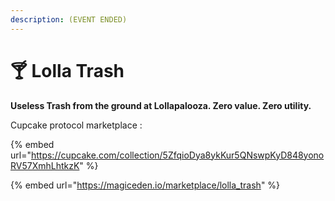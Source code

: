 ```yaml
---
description: (EVENT ENDED)
---
```


# 🍸 Lolla Trash

**Useless Trash from the ground at Lollapalooza. Zero value. Zero utility.**

Cupcake protocol marketplace :&#x20;

{% embed url="https://cupcake.com/collection/5ZfqioDya8ykKur5QNswpKyD848yonoRV57XmhLhtkzK" %}

{% embed url="https://magiceden.io/marketplace/lolla_trash" %}
